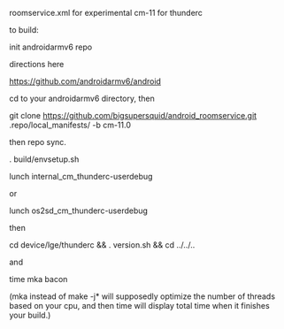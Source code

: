 roomservice.xml for experimental cm-11 for thunderc

to build:

init androidarmv6 repo

directions here

https://github.com/androidarmv6/android

cd to your androidarmv6 directory, then

git clone https://github.com/bigsupersquid/android_roomservice.git .repo/local_manifests/ -b cm-11.0

then repo sync.

. build/envsetup.sh

lunch internal_cm_thunderc-userdebug

or

lunch os2sd_cm_thunderc-userdebug


then

cd device/lge/thunderc && . version.sh <int or sd> && cd ../../..

and

time mka bacon

(mka instead of make -j* will supposedly optimize the number of threads based on your cpu, and then time will display total time when it finishes your build.)
